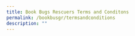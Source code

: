 ```yaml
---
title: Book Bugs Rescuers Terms and Conditons
permalink: /bookbusgr/termsandconditions
description: ""
---
```

